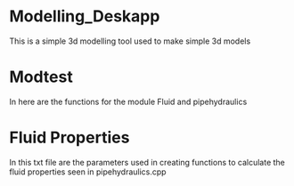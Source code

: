 # Modelling_Deskapp
This is a simple 3d modelling tool used to make simple 3d models

# Modtest
In here are the functions for the module Fluid and pipehydraulics

# Fluid Properties
In this txt file are the parameters used in creating functions to calculate the fluid properties seen in pipehydraulics.cpp
